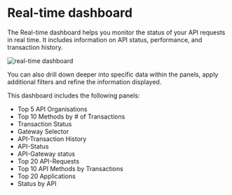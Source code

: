 # Real-time dashboard

The Real-time dashboard helps you monitor the status of your API requests in real time. It includes information on API status, performance, and transaction history.

![real-time dashboard](/docs/monitoring/image/real-time.gif)

You can also drill down deeper into specific data within the panels, apply additional filters and refine the information displayed.

This dashboard includes the following panels:
- Top 5 API Organisations 
- Top 10 Methods by # of Transactions
- Transaction Status 
- Gateway Selector
- API-Transaction History
- API-Status
- API-Gateway status
- Top 20 API-Requests
- Top 10 API Methods by Transactions
- Top 20 Applications
- Status by API
